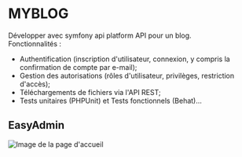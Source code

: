 # MYBLOG
Développer avec symfony api platform API pour  un blog.      
Fonctionnalités : 
* Authentification (inscription d'utilisateur, connexion, y compris la confirmation de compte par e-mail);
* Gestion des autorisations (rôles d'utilisateur, privilèges, restriction d'accès); 
* Téléchargements de fichiers via l'API REST;  
* Tests unitaires (PHPUnit) et Tests fonctionnels (Behat)...

## EasyAdmin
![Image de la page d'accueil](https://nsa40.casimages.com/img/2020/03/16/200316115038760405.png)
